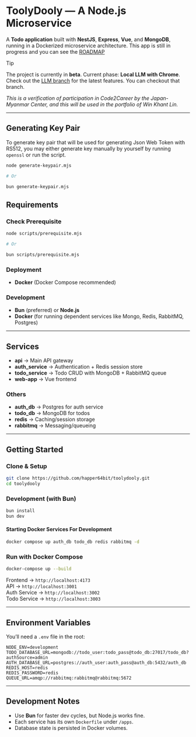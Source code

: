 # ToolyDooly — A Node.js Microservice  

A **Todo application** built with **NestJS**, **Express**, **Vue**, and **MongoDB**, running in a Dockerized microservice architecture. This app is still in progress and you can see the [ROADMAP](./ROADMAP.md)

> [!TIP]
> The project is currently in **beta**. Current phase: **Local LLM with Chrome**. Check out the [LLM branch](https://github.com/happer64bit/toolydooly/tree/feat/llm) for the latest features. You can checkout that branch.


*This is a verification of participation in Code2Career by the Japan-Myanmar Center, and this will be used in the portfolio of Win Khant Lin.*

---

## Generating Key Pair

To generate key pair that will be used for generating Json Web Token with RS512, you may either generate key manually by yourself by running `openssl` or run the script.

```sh
node generate-keypair.mjs

# Or

bun generate-keypair.mjs
```

## Requirements  

### Check Prerequisite

```sh
node scripts/prerequisite.mjs

# Or

bun scripts/prerequisite.mjs
```

### Deployment  
- **Docker** (Docker Compose recommended)  

### Development  
- **Bun** (preferred) or **Node.js**  
- **Docker** (for running dependent services like Mongo, Redis, RabbitMQ, Postgres)  

---

## Services  

- **api** → Main API gateway  
- **auth_service** → Authentication + Redis session store  
- **todo_service** → Todo CRUD with MongoDB + RabbitMQ queue  
- **web-app** → Vue frontend  

### Others

- **auth_db** → Postgres for auth service  
- **todo_db** → MongoDB for todos  
- **redis** → Caching/session storage  
- **rabbitmq** → Messaging/queueing  

---

## Getting Started  

### Clone & Setup  
```bash
git clone https://github.com/happer64bit/toolydooly.git
cd toolydooly
```

### Development (with Bun)  
```bash
bun install
bun dev
```

#### Starting Docker Services For Development
```bash
docker compose up auth_db todo_db redis rabbitmq -d
```

### Run with Docker Compose  
```bash
docker-compose up --build
```

Frontend → `http://localhost:4173`  
API → `http://localhost:3001`  
Auth Service → `http://localhost:3002`  
Todo Service → `http://localhost:3003`  

---

## Environment Variables  

You’ll need a `.env` file in the root:  

```env
NODE_ENV=development
TODO_DATABASE_URL=mongodb://todo_user:todo_pass@todo_db:27017/todo_db?authSource=admin
AUTH_DATABASE_URL=postgres://auth_user:auth_pass@auth_db:5432/auth_db
REDIS_HOST=redis
REDIS_PASSWORD=redis
QUEUE_URL=amqp://rabbitmq:rabbitmq@rabbitmq:5672
```

---

## Development Notes  
- Use **Bun** for faster dev cycles, but Node.js works fine.  
- Each service has its own `Dockerfile` under `/apps`.  
- Database state is persisted in Docker volumes.
